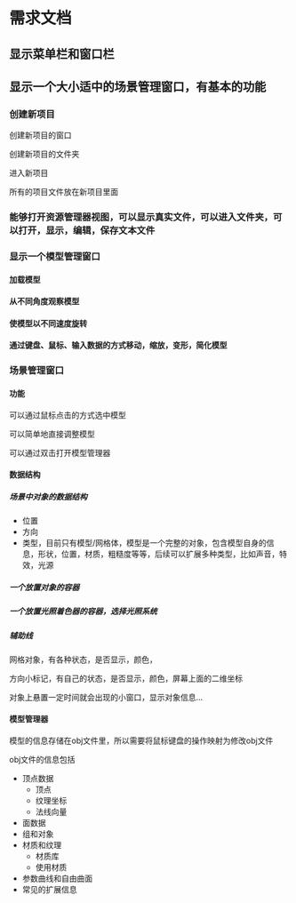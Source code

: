 # 需求文档

## 显示菜单栏和窗口栏

## 显示一个大小适中的场景管理窗口，有基本的功能

### 创建新项目

创建新项目的窗口

创建新项目的文件夹

进入新项目

所有的项目文件放在新项目里面

### 能够打开资源管理器视图，可以显示真实文件，可以进入文件夹，可以打开，显示，编辑，保存文本文件

### 显示一个模型管理窗口

#### 加载模型

#### 从不同角度观察模型

#### 使模型以不同速度旋转

#### 通过键盘、鼠标、输入数据的方式移动，缩放，变形，简化模型



### 场景管理窗口

#### 功能

可以通过鼠标点击的方式选中模型

可以简单地直接调整模型

可以通过双击打开模型管理器

#### 数据结构

##### 场景中对象的数据结构

- 位置
- 方向
- 类型，目前只有模型/网格体，模型是一个完整的对象，包含模型自身的信息，形状，位置，材质，粗糙度等等，后续可以扩展多种类型，比如声音，特效，光源

##### 一个放置对象的容器

##### 一个放置光照着色器的容器，选择光照系统



##### 辅助线

网格对象，有各种状态，是否显示，颜色，

方向小标记，有自己的状态，是否显示，颜色，屏幕上面的二维坐标

对象上悬置一定时间就会出现的小窗口，显示对象信息...



#### 模型管理器

模型的信息存储在obj文件里，所以需要将鼠标键盘的操作映射为修改obj文件

obj文件的信息包括

- 顶点数据
  - 顶点
  - 纹理坐标
  - 法线向量
- 面数据
- 组和对象
- 材质和纹理
  - 材质库
  - 使用材质
- 参数曲线和自由曲面
- 常见的扩展信息